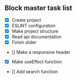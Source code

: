 
## Block master task list

- [x] Create project
- [x] ESLINT configuration
- [x] Make project structure
- [x] Read api documentation
- [x] Finish slider
- [] Make a responsive header
- [x] Make useEffect function
- [] Add search function
